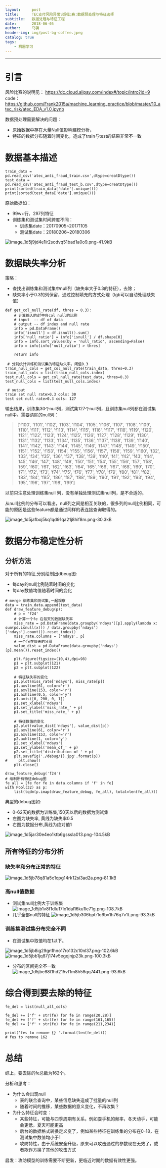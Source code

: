 ```yaml
---
layout:     post
title:      TEC支付风险异常识别比赛:数据预处理与特征选择
subtitle:   数据处理与特征工程
date:       2018-06-05
author:     马骋
header-img: img/post-bg-coffee.jpeg
catalog: true
tags:
    - 机器学习
---
```


---

# 引言

风险比赛的说明见：
https://dc.cloud.alipay.com/index#/topic/intro?id=9
code：https://github.com/Frank2015a/machine_learning_practice/blob/master/10_atec_risk/atec_EDA_v1.0.ipynb

数据预处理需要解决的问题：

- 原始数据中存在大量Null值影响建模分析，
- 特征的数据分布随着时间变化，造成了train与test的结果非常不一致

# 数据基本描述

```
train_data = pd.read_csv('atec_anti_fraud_train.csv',dtype=creatDtype())
test_data = pd.read_csv('atec_anti_fraud_test_b.csv',dtype=creatDtype())
print(sorted(train_data['date'].unique()))
print(sorted(test_data['date'].unique()))
```

原始数据如：

- 99w+行，297列特征
- 训练集和测试集时间跨度不同：
    - 训练集date：20170905~20171105
    - 测试集date：20180206~20180306

![image_1d5j9jd4e1lr2sodvq51bad1a0o9.png-41.9kB][1]



# 数据缺失率分析

策略：

- 查找出训练集和测试集中null列（缺失率大于0.3的特征），去除；
- 缺失率小于0.3的列保留，通过控制填充的方式处理（lgb可以自动处理缺失值）

```
def get_col_null_rate(df, thres = 0.3):
    # 计算输入的df中各col null的比例
    # input  -- df of data
    # output -- df index and null rate
    info = pd.DataFrame()
    info['isnull'] = df.isnull().sum()
    info['null_ratio'] = info['isnull'] / df.shape[0]
    info = info.sort_values(by = 'null_ratio', ascending=False)
    info = info[info['null_ratio'] > thres]

    return info
    
 # 分别统计训练和测试集的特征缺失率，阈值0.3
train_null_cols = get_col_null_rate(train_data, thres=0.3)
train_null_cols = list(train_null_cols.index)
test_null_cols = get_col_null_rate(test_data, thres=0.3)
test_null_cols = list(test_null_cols.index) 

 # output
train set null rate>0.3 cols: 30
test set null rate>0.3 cols: 127
```

输出结果，训练集30个null列，测试集127个null列，且训练集null列都在测试集null中。需要清除的null列：

> ['f100', 'f101', 'f102', 'f103', 'f104', 'f105', 'f106', 'f107', 'f108', 'f109', 'f110', 'f111', 'f112', 'f113', 'f114', 'f115', 'f116', 'f117', 'f118', 'f119', 'f120', 'f121', 'f122', 'f123', 'f124', 'f125', 'f126', 'f127', 'f128', 'f129', 'f130', 'f131', 'f132', 'f133', 'f134', 'f135', 'f136', 'f137', 'f138', 'f139', 'f140', 'f141', 'f142', 'f143', 'f144', 'f145', 'f146', 'f147', 'f148', 'f149', 'f150', 'f151', 'f152', 'f153', 'f154', 'f155', 'f156', 'f157', 'f158', 'f159', 'f160', 'f32', 'f33', 'f34', 'f35', 'f36', 'f37', 'f38', 'f39', 'f40', 'f41', 'f42', 'f43', 'f44', 'f45', 'f46', 'f47', 'f48', 'f49', 'f50', 'f51', 'f54', 'f55', 'f56', 'f57', 'f58', 'f59', 'f60', 'f61', 'f62', 'f63', 'f64', 'f65', 'f66', 'f67', 'f68', 'f69', 'f70', 'f71', 'f72', 'f73', 'f74', 'f75', 'f76', 'f77', 'f78', 'f79', 'f80', 'f81', 'f82', 'f83', 'f84', 'f85', 'f86', 'f87', 'f88', 'f89', 'f90', 'f91', 'f92', 'f93', 'f94', 'f95', 'f96', 'f97', 'f98', 'f99']


以前只注意处理训练集null 列，没有单独处理测试集null列，是不合适的。

从null比例的分布可以看出，null列之间是相互关联的，很多列的null比例相同，可能的原因是这些feature都是通过同样的表连接查询取得的。

![image_1d5jafboj5kq1qd91qa21j8hif8m.png-30.3kB][2]

# 数据分布稳定性分析

## 分析方法

对于所有的特征,分别绘制出dbeug图:

- 每day的null比例随着时间的变化
- 每day数值均值随着时间的变化

```
# merge 训练集和测试集,一起观察
data = train_data.append(test_data)
def draw_feature_debug(p):
    # p = 'f24'
    # 计算一个fe 在每天的数据缺失率
    miss_rate = pd.DataFrame(data.groupby('ndays')[p].apply(lambda x: sum(pd.isnull(x))) / data.groupby('ndays')['ndays'].count()).reset_index()
    miss_rate.columns = ['ndays', p]
    # 一个fe在每天的分组
    value_dist = pd.DataFrame(data.groupby('ndays')[p].mean()).reset_index()

    plt.figure(figsize=(10,4),dpi=98)
    p1 = plt.subplot(121)
    p2 = plt.subplot(122)

    # 特征缺失率的变化
    p1.plot(miss_rate['ndays'], miss_rate[p])
    p1.axvline(61, color='r')
    p1.axvline(153, color='r')
    p1.axhline(0.5, color='y')
    p1.axis([0, 200, 0, 1])
    p1.set_xlabel('ndays')
    p1.set_ylabel('miss_rate_' + p)
    p1.set_title('miss_rate_' + p)

    # 特征数值的变化
    p2.plot(value_dist['ndays'], value_dist[p])
    p2.axvline(61, color='r')
    p2.axvline(153, color='r')
    p2.axhline(1, color='y')
    p2.set_xlabel('ndays')
    p2.set_ylabel('mean_of_' + p)
    p2.set_title('distribution of ' + p)
    plt.savefig('./debug/{}.jpg'.format(p))
#     plt.show()
    plt.close()   
    
draw_feature_debug('f24')
# 绘制所有特征debug图
fe_all = [fe for fe in data.columns if 'f' in fe]
with Pool(32) as p:
    list(tqdm(p.imap(draw_feature_debug, fe_all), total=len(fe_all)))
```

典型的debug图如:

- 0-62天的数据为训练集,150天以后的数据为测试集
- 左图为缺失率, 黄线为缺失率0.5 
- 右图为数据分布,黄线为绝对值1

![image_1d5jar30e4eo1ktb6gsssla013.png-104.5kB][3]

## 所有特征的分布分析

### 缺失率和分布正常的特征

![image_1d5jb78q81a5c1cpg14rk12si3ad2a.png-81.1kB][4]

### 高null值数据

- 测试集null比例大于训练集
![image_1d5jb1v8f1dlu17lo1dal16ku1le71g.png-108.7kB][5]
- 几乎全部null的特征
![image_1d5jb306bptr1o6bv1h76q7v1t.png-93.3kB][6]

### 训练集测试集分布完全不同

- 在测试集中取值均在1以下。

![image_1d5jb8ig29gn1hno17ro132c10nl37.png-102.6kB][7]
![image_1d5jbb1jq87j174v5egqjnjp23k.png-100.3kB][8]

- 分布的区间完全不一致
![image_1d5jbe88t1hd215vf1m8h58qq7441.png-93.6kB][9]

# 综合得到要去除的特征

```
fe_del = list(null_all_cols)

fe_del += ['f' + str(fe) for fe in range(20,28)]
fe_del += ['f' + str(fe) for fe in range(161,165)]
fe_del += ['f' + str(fe) for fe in range(211,234)]

print('fes to remove {} '.format(len(fe_del)))
# fes to remove 162
```

# 总结

综上，要去除的fe总数为162个。

分析和思考：

- 为什么会出现null
    - 表的联合查询中，某些信息缺失造成了批量的null列
    - 随着时间的推移，某些数据的意义变化，不再收集？
- 为什么特征会时变：
    - 某些特征，可能与四季周期有关系，例如耍手机的频率，冬天动手，可能会更低，夏天可能更高
    - 后台的数据格式转换定义变了，例如某些特征在训练集的分布在0-18，在测试集中数值均小于1 
    - 攻防特性，由于系统安全升级，原来可以攻击通过的参数现在无效了，或者欺诈方换了其他的攻击方式

启发：攻防模型的训练需要不断更新，更临近时期的数据有效性更强。

  [1]: http://static.zybuluo.com/frank0449/5eun0cepagztfl0igvrstblg/image_1d5j9jd4e1lr2sodvq51bad1a0o9.png
  [2]: http://static.zybuluo.com/frank0449/mo4gw48nejjv695p2od41tnz/image_1d5jafboj5kq1qd91qa21j8hif8m.png
  [3]: http://static.zybuluo.com/frank0449/e3xcnr0aq8g3hkka7kli23lg/image_1d5jar30e4eo1ktb6gsssla013.png
  [4]: http://static.zybuluo.com/frank0449/vt7kfh234auaaq21ku7d2r3w/image_1d5jb78q81a5c1cpg14rk12si3ad2a.png
  [5]: http://static.zybuluo.com/frank0449/cjhuorwezmrcc9hiopkn7qs5/image_1d5jb1v8f1dlu17lo1dal16ku1le71g.png
  [6]: http://static.zybuluo.com/frank0449/3ob5iprh0xv2y6s8b564xi74/image_1d5jb306bptr1o6bv1h76q7v1t.png
  [7]: http://static.zybuluo.com/frank0449/adrcllvbovm3fpxews8drd8c/image_1d5jb8ig29gn1hno17ro132c10nl37.png
  [8]: http://static.zybuluo.com/frank0449/ol5zhia599yp7m7jgfkwrymj/image_1d5jbb1jq87j174v5egqjnjp23k.png
  [9]: http://static.zybuluo.com/frank0449/maaah8jv4ub4iui9pvvge3dw/image_1d5jbe88t1hd215vf1m8h58qq7441.png